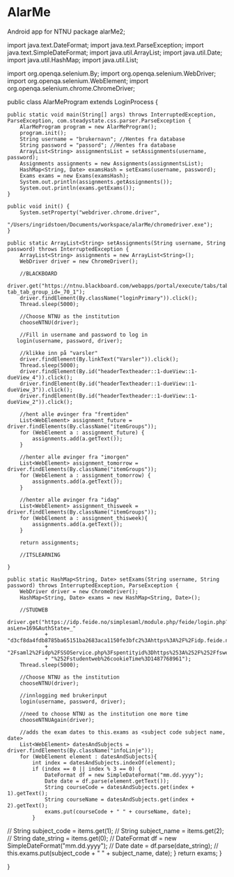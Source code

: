 # AlarMe
Android app for NTNU
package alarMe2;

import java.text.DateFormat;
import java.text.ParseException;
import java.text.SimpleDateFormat;
import java.util.ArrayList;
import java.util.Date;
import java.util.HashMap;
import java.util.List;

import org.openqa.selenium.By;
import org.openqa.selenium.WebDriver;
import org.openqa.selenium.WebElement;
import org.openqa.selenium.chrome.ChromeDriver;

public class AlarMeProgram extends LoginProcess {
	
	public static void main(String[] args) throws InterruptedException, ParseException, com.steadystate.css.parser.ParseException {
	    AlarMeProgram program = new AlarMeProgram();
	    program.init();
	    String username = "brukernavn"; //Hentes fra database
	    String password = "passord"; //Hentes fra database
	    ArrayList<String> assignmentsList = setAssignments(username, password);
	    Assignments assignments = new Assignments(assignmentsList);
	    HashMap<String, Date> examsHash = setExams(username, password); 
	    Exams exams = new Exams(examsHash);
	    System.out.println(assignments.getAssignments());
	    System.out.println(exams.getExams());
	}

    public void init() {
        System.setProperty("webdriver.chrome.driver",
                "/Users/ingridstoen/Documents/workspace/alarMe/chromedriver.exe");
    }
    
    public static ArrayList<String> setAssignments(String username, String password) throws InterruptedException {
    	ArrayList<String> assignments = new ArrayList<String>();
    	WebDriver driver = new ChromeDriver();

        //BLACKBOARD
        driver.get("https://ntnu.blackboard.com/webapps/portal/execute/tabs/tabAction?tab_tab_group_id=_70_1");
        driver.findElement(By.className("loginPrimary")).click();
        Thread.sleep(5000);

        //Choose NTNU as the institution
        chooseNTNU(driver);

        //Fill in username and password to log in
       login(username, password, driver);

        //klikke inn på "varsler"
        driver.findElement(By.linkText("Varsler")).click();
        Thread.sleep(5000);
        driver.findElement(By.id("headerTextheader::1-dueView::1-dueView_4")).click();
        driver.findElement(By.id("headerTextheader::1-dueView::1-dueView_3")).click();
        driver.findElement(By.id("headerTextheader::1-dueView::1-dueView_2")).click();

        //hent alle øvinger fra "fremtiden"
        List<WebElement> assignment_future = driver.findElements(By.className("itemGroups"));
        for (WebElement a : assignment_future) {
            assignments.add(a.getText());
        }

        //henter alle øvinger fra "imorgen"
        List<WebElement> assignment_tomorrow = driver.findElements(By.className("itemGroups"));
        for (WebElement a : assignment_tomorrow) {
            assignments.add(a.getText());
        }

        //henter alle øvinger fra "idag"
        List<WebElement> assignment_thisweek = driver.findElements(By.className("itemGroups"));
        for (WebElement a : assignment_thisweek){
            assignments.add(a.getText());
        }
        
        return assignments;

        //ITSLEARNING

    }
    
    public static HashMap<String, Date> setExams(String username, String password) throws InterruptedException, ParseException {
        WebDriver driver = new ChromeDriver();
        HashMap<String, Date> exams = new HashMap<String, Date>();
        
    	//STUDWEB
        driver.get("https://idp.feide.no/simplesaml/module.php/feide/login.php?asLen=169&AuthState=_"
                + "d3cf8da4fdb8785ba65151ba2683aca1150fe3bfc2%3Ahttps%3A%2F%2Fidp.feide.no%2Fsimplesaml%"
                + "2Fsaml2%2Fidp%2FSSOService.php%3Fspentityid%3Dhttps%253A%252F%252Ffsweb.no"
                + "%252Fstudentweb%26cookieTime%3D1487768961");
        Thread.sleep(5000);

        //Choose NTNU as the institution
        chooseNTNU(driver);

        //innlogging med brukerinput
        login(username, password, driver);

        //need to choose NTNU as the institution one more time
        chooseNTNUAgain(driver);

        //adds the exam dates to this.exams as <subject code subject name, date>
        List<WebElement> datesAndSubjects = driver.findElements(By.className("infoLinje"));
        for (WebElement element : datesAndSubjects){
            int index = datesAndSubjects.indexOf(element);
        	if (index == 0 || index % 3 == 0) {
        	    DateFormat df = new SimpleDateFormat("mm.dd.yyyy");
                Date date = df.parse(element.getText());
                String courseCode = datesAndSubjects.get(index + 1).getText();
                String courseName = datesAndSubjects.get(index + 2).getText();
            	exams.put(courseCode + " " + courseName, date);
            }
            

//            String subject_code = items.get(1);
//            String subject_name = items.get(2);
//            String date_string = items.get(0);
//            DateFormat df = new SimpleDateFormat("mm.dd.yyyy");
//            Date date = df.parse(date_string);
//            this.exams.put(subject_code + " "  + subject_name, date);
        }
         return exams;
    }


}
